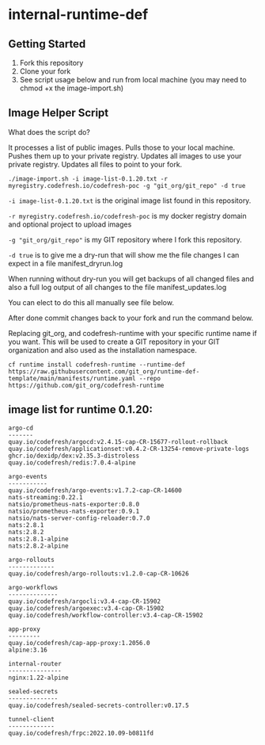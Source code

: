 # internal-runtime-def

## Getting Started

1. Fork this repository
1. Clone your fork
1. See script usage below and run from local machine (you may need to chmod +x the image-import.sh)

## Image Helper Script

What does the script do?

It processes a list of public images.
Pulls those to your local machine.
Pushes them up to your private registry.
Updates all images to use your private registry.
Updates all files to point to your fork.

`./image-import.sh -i image-list-0.1.20.txt -r myregistry.codefresh.io/codefresh-poc -g "git_org/git_repo" -d true`

`-i image-list-0.1.20.txt` is the original image list found in this repository.

`-r myregistry.codefresh.io/codefresh-poc` is my docker registry domain and optional project to upload images

`-g "git_org/git_repo"` is my GIT repository where I fork this repository.

`-d true` is to give me a dry-run that will show me the file changes I can expect in a file manifest_dryrun.log

When running without dry-run you will get backups of all changed files and also a full log output of all changes to the file manifest_updates.log

You can elect to do this all manually see file below.

After done commit changes back to your fork and run the command below.

Replacing git_org, and codefresh-runtime with your specific runtime name if you want.  This will be used to create a GIT repository in your GIT organization and also used as the installation namespace.

`cf runtime install codefresh-runtime --runtime-def https://raw.githubusercontent.com/git_org/runtime-def-template/main/manifests/runtime.yaml --repo https://github.com/git_org/codefresh-runtime`

## image list for runtime 0.1.20:
```
argo-cd
-------
quay.io/codefresh/argocd:v2.4.15-cap-CR-15677-rollout-rollback
quay.io/codefresh/applicationset:v0.4.2-CR-13254-remove-private-logs
ghcr.io/dexidp/dex:v2.35.3-distroless
quay.io/codefresh/redis:7.0.4-alpine

argo-events
-----------
quay.io/codefresh/argo-events:v1.7.2-cap-CR-14600
nats-streaming:0.22.1
natsio/prometheus-nats-exporter:0.8.0
natsio/prometheus-nats-exporter:0.9.1
natsio/nats-server-config-reloader:0.7.0
nats:2.8.1
nats:2.8.2
nats:2.8.1-alpine
nats:2.8.2-alpine

argo-rollouts
-------------
quay.io/codefresh/argo-rollouts:v1.2.0-cap-CR-10626

argo-workflows
--------------
quay.io/codefresh/argocli:v3.4-cap-CR-15902
quay.io/codefresh/argoexec:v3.4-cap-CR-15902
quay.io/codefresh/workflow-controller:v3.4-cap-CR-15902

app-proxy
---------
quay.io/codefresh/cap-app-proxy:1.2056.0
alpine:3.16

internal-router
---------------
nginx:1.22-alpine

sealed-secrets
--------------
quay.io/codefresh/sealed-secrets-controller:v0.17.5

tunnel-client
-------------
quay.io/codefresh/frpc:2022.10.09-b0811fd
```
